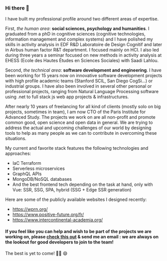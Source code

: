 ### Hi there 👋

I have built my professional profile around two different areas of expertise.

First, _the human area_: **social sciences, psychology and humanities**. I graduated from a phD in cognitive sciences (cognitive technologies, information management and complex systems) and I have polished my skills in activity analysis in EDF R&D Laboratoire de Design Cognitif and later in Airbus human factor R&T department. I focused mainly on HCI. I also led during three years a seminar focused on new methods in activity analysis at EHESS (Ecole des Hautes Études en Sciences Sociales) with Saadi Lahlou.

Second, _the technical area_: **software development and engineering**. I have been working for 15 years now on innovative software development projects with high profile academic teams (Stanford SCIL, San Diego CogSi...) or industrial groups. I have also been involved in several other personal or professional projects, ranging from Natural Language Processing software using .net to full stack js web app projects & infrastructures.

After nearly 10 years of freelancing for all kind of clients (mostly solo on big projects, sometimes in team), I am now CTO of the Paris Institute for Advanced Study. The projects we work on are all non-profit and promote common good, open science and open data in general. We are trying to address the actual and upcoming challenges of our world by designing tools to help as many people as we can to contribute in overcoming these situations.

My current and favorite stack features the following technologies and approaches:
- IaC Terraform
- Serverless microservices
- GraphQL APIs
- MongoDB/NoSQL databases
- And the best frontend tech depending on the task at hand, only with Vue: SSR, SSG, SPA, hybrid (SSG + Edge SSR generation)

Here are some of the publicly available websites I designed recently:
- https://wprn.org/
- https://www.positive-future.org/fr/ 
- https://www.intercontinental-academia.org/ 

#### If you feel like you can help and wish to be part of the projects we are working on, please [check this out](https://gist.github.com/Billybobbonnet/c952b2b19218d8ec1537820151ace3c9) & send me an email : we are always on the lookout for good developers to join to the team!

The best is yet to come! 🧙‍♂️ 😄
